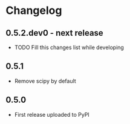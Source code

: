 # Changelog

## 0.5.2.dev0 - next release

* TODO Fill this changes list while developing

## 0.5.1

* Remove scipy by default

## 0.5.0

* First release uploaded to PyPI

